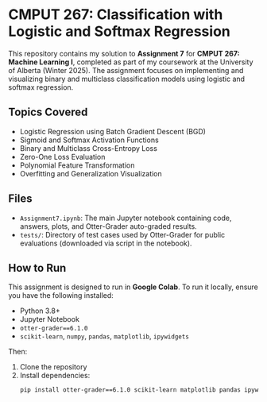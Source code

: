 # CMPUT 267: Classification with Logistic and Softmax Regression

This repository contains my solution to **Assignment 7** for **CMPUT 267: Machine Learning I**, completed as part of my coursework at the University of Alberta (Winter 2025). The assignment focuses on implementing and visualizing binary and multiclass classification models using logistic and softmax regression.

## Topics Covered
- Logistic Regression using Batch Gradient Descent (BGD)
- Sigmoid and Softmax Activation Functions
- Binary and Multiclass Cross-Entropy Loss
- Zero-One Loss Evaluation
- Polynomial Feature Transformation
- Overfitting and Generalization Visualization

## Files
- `Assignment7.ipynb`: The main Jupyter notebook containing code, answers, plots, and Otter-Grader auto-graded results.
- `tests/`: Directory of test cases used by Otter-Grader for public evaluations (downloaded via script in the notebook).

## How to Run
This assignment is designed to run in **Google Colab**. To run it locally, ensure you have the following installed:
- Python 3.8+
- Jupyter Notebook
- `otter-grader==6.1.0`
- `scikit-learn`, `numpy`, `pandas`, `matplotlib`, `ipywidgets`

Then:
1. Clone the repository
2. Install dependencies:
   ```bash
   pip install otter-grader==6.1.0 scikit-learn matplotlib pandas ipywidgets
